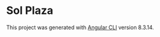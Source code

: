 # Sol Plaza

This project was generated with [Angular CLI](https://github.com/angular/angular-cli) version 8.3.14.
